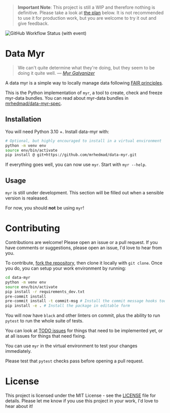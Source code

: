 > **Important Note**: This project is still a WIP and therefore nothing is definitive. Please take a look at [the plan](https://github.com/MrHedmad/data-myr#the-plan) below. It is not recommended to use it for production work, but you are welcome to try it out and give feedback.

![GitHub Workflow Status (with event)](https://img.shields.io/github/actions/workflow/status/MrHedmad/data-myr/python-package.yml?style=flat-square&logo=github)

# Data Myr
> We can't quite determine what they're doing, but they seem to be doing it quite well.
> — <cite> [Myr Galvanizer](https://gatherer.wizards.com/Pages/Card/Details.aspx?multiverseid=220364) </cite>

A data myr is a simple way to locally manage data following [FAIR principles](https://www.go-fair.org/fair-principles/).

This is the Python implementation of `myr`, a tool to create, check and freeze
myr-data bundles. You can read about myr-data bundles in [mrhedmad/data-myr-spec](https://github.com/mrhedmad/data-myr-spec).

## Installation
You will need Python 3.10 +. Install data-myr with:
```bash
# Optional, but highly encouraged to install in a virtual environment
python -m venv env
source env/bin/activate
pip install @ git+https://github.com/mrhedmad/data-myr.git
```
If everything goes well, you can now use `myr`. Start with `myr --help`.

## Usage
`myr` is still under development. This section will be filled out when a sensible
version is realeased.

For now, you should **not** be using `myr`!

# Contributing
Contributions are welcome! Please open an issue or a pull request.
If you have comments or suggestions, please open an issue, I'd love to hear from you.

To contribute, [fork the repository](https://docs.github.com/en/get-started/quickstart/fork-a-repo),
then clone it locally with `git clone`. Once you do, you can setup your work
environment by running:
```bash
cd data-myr
python -m venv env
source env/bin/activate
pip install -r requirements_dev.txt
pre-commit install
pre-commit install -t commit-msg # Install the commit message hooks too!
pip install -e . # Install the package in editable form
```
You will now have `black` and other linters on commit, plus the ability to
run `pytest` to run the whole suite of tests.

You can look at [TODO issues](https://github.com/MrHedmad/data-myr/labels/todo)
for things that need to be implemented yet, or at all issues for things that
need fixing.

You can use `myr` in the virtual environment to test your changes immediately.

Please test that `pytest` checks pass before opening a pull request.

# License
This project is licensed under the MIT License - see the [LICENSE](LICENSE) file for details.
Please let me know if you use this project in your work, I'd love to hear about it!
